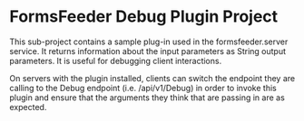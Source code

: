 # FormsFeeder Debug Plugin Project
This sub-project contains a sample plug-in used in the formsfeeder.server service.  It returns information about the input parameters as String output parameters.  It is useful for debugging client interactions.

On servers with the plugin installed, clients can switch the endpoint they are calling to the Debug endpoint (i.e. /api/v1/Debug) in order to invoke this plugin and ensure that the arguments they think that are passing in are as expected. 
